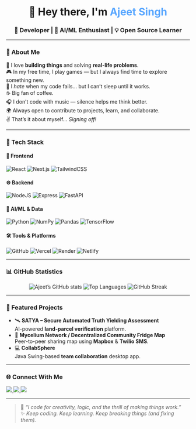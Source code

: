 <!-- Profile README for Ajeet Singh -->

<h1 align="center">👋 Hey there, I'm <span style="color:#58a6ff">Ajeet Singh</span></h1>
<h3 align="center">🚀 Developer | 🤖 AI/ML Enthusiast | 💡 Open Source Learner</h3>

---

### 🧠 About Me
💬 I love **building things** and solving **real-life problems**.  
🎮 In my free time, I play games — but I always find time to explore something new.  
😤 I *hate* when my code fails... but I can’t sleep until it works.  
☕ Big fan of coffee.  
🎧 I don’t code with music — silence helps me think better.  
🌍 Always open to contribute to projects, learn, and collaborate.  
✌️ That’s it about myself... *Signing off!*

---

### 🧰 Tech Stack

#### 🎨 Frontend
![React](https://img.shields.io/badge/⚛️_React-20232A?style=for-the-badge&logo=react&logoColor=61DAFB)
![Next.js](https://img.shields.io/badge/⬛_Next.js-000000?style=for-the-badge&logo=nextdotjs)
![TailwindCSS](https://img.shields.io/badge/🌊_Tailwind_CSS-0F172A?style=for-the-badge&logo=tailwindcss)

#### ⚙️ Backend
![NodeJS](https://img.shields.io/badge/🟩_Node.js-303030?style=for-the-badge&logo=nodedotjs)
![Express](https://img.shields.io/badge/🚏_Express-20232A?style=for-the-badge&logo=express)
![FastAPI](https://img.shields.io/badge/⚡_FastAPI-009688?style=for-the-badge&logo=fastapi)

#### 🧮 AI/ML & Data
![Python](https://img.shields.io/badge/🐍_Python-14354C?style=for-the-badge&logo=python)
![NumPy](https://img.shields.io/badge/🔢_Numpy-013243?style=for-the-badge&logo=numpy)
![Pandas](https://img.shields.io/badge/🐼_Pandas-150458?style=for-the-badge&logo=pandas)
![TensorFlow](https://img.shields.io/badge/🧠_TensorFlow-FF6F00?style=for-the-badge&logo=tensorflow)

#### 🛠️ Tools & Platforms
![GitHub](https://img.shields.io/badge/🐙_GitHub-181717?style=for-the-badge&logo=github)
![Vercel](https://img.shields.io/badge/▲_Vercel-000000?style=for-the-badge&logo=vercel)
![Render](https://img.shields.io/badge/⚙️_Render-2B2B2B?style=for-the-badge&logo=render)
![Netlify](https://img.shields.io/badge/🌐_Netlify-0E1E25?style=for-the-badge&logo=netlify)

---

### 📊 GitHub Statistics

<div align="center">

![Ajeet’s GitHub stats](https://github-readme-stats.vercel.app/api?username=AjeetSingh21&show_icons=true&theme=react&hide_border=true)
![Top Languages](https://github-readme-stats.vercel.app/api/top-langs/?username=AjeetSingh21&layout=compact&theme=react&hide_border=true)
![GitHub Streak](https://streak-stats.demolab.com?user=AjeetSingh21&theme=react&hide_border=true)

</div>

---

### 🚧 Featured Projects
- 🛰️ **SATYA – Secure Automated Truth Yielding Assessment**  
  AI-powered **land-parcel verification** platform.  
- 🧊 **Mycelium Network / Decentralized Community Fridge Map**  
  Peer-to-peer sharing map using **Mapbox** & **Twilio SMS**.  
- 💻 **CollabSphere**  
  Java Swing-based **team collaboration** desktop app.

---

### 🌐 Connect With Me
<p align="left">
<a href="https://www.linkedin.com/in/ajeet-singh-9931a6284" target="_blank">
  <img src="https://img.shields.io/badge/🔗_LinkedIn-0A66C2?style=for-the-badge&logo=linkedin&logoColor=white"/>
</a>
<a href="mailto:itsjaeetsingh386@gmail.com">
  <img src="https://img.shields.io/badge/📧_Gmail-D14836?style=for-the-badge&logo=gmail&logoColor=white"/>
</a>
<a href="https://github.com/AjeetSingh21">
  <img src="https://img.shields.io/badge/💻_GitHub-181717?style=for-the-badge&logo=github"/>
</a>
</p>

---

> 💬 *“I code for creativity, logic, and the thrill of making things work.”*  
> ✨ *Keep coding. Keep learning. Keep breaking things (and fixing them).*
